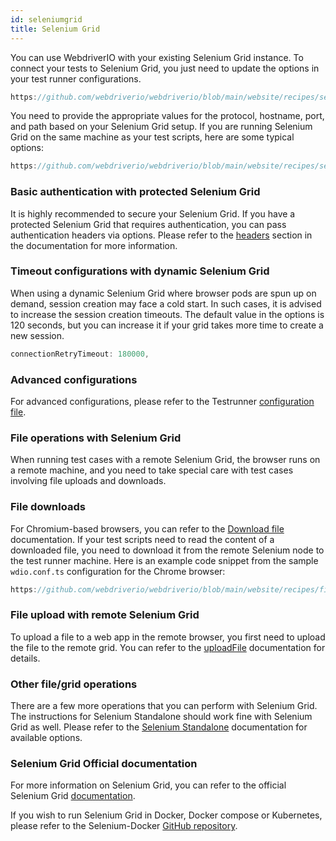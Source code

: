 ```yaml
---
id: seleniumgrid
title: Selenium Grid
---
```


You can use WebdriverIO with your existing Selenium Grid instance. To connect your tests to Selenium Grid, you just need to update the options in your test runner configurations.

```js reference useHTTPS
https://github.com/webdriverio/webdriverio/blob/main/website/recipes/selenium-grid/selenium-grid-remote.js
```

You need to provide the appropriate values for the protocol, hostname, port, and path based on your Selenium Grid setup.
If you are running Selenium Grid on the same machine as your test scripts, here are some typical options:

```js reference useHTTPS
https://github.com/webdriverio/webdriverio/blob/main/website/recipes/selenium-grid/selenium-grid-local.js
```

### Basic authentication with protected Selenium Grid

It is highly recommended to secure your Selenium Grid. If you have a protected Selenium Grid that requires authentication, you can pass authentication headers via options.
Please refer to the [headers](https://webdriver.io/docs/configuration/#headers) section in the documentation for more information.

### Timeout configurations with dynamic Selenium Grid

When using a dynamic Selenium Grid where browser pods are spun up on demand, session creation may face a cold start. In such cases, it is advised to increase the session creation timeouts. The default value in the options is 120 seconds, but you can increase it if your grid takes more time to create a new session.

```ts
connectionRetryTimeout: 180000,
```

### Advanced configurations

For advanced configurations, please refer to the Testrunner [configuration file](https://webdriver.io/docs/configurationfile).

### File operations with Selenium Grid

When running test cases with a remote Selenium Grid, the browser runs on a remote machine, and you need to take special care with test cases involving file uploads and downloads.

### File downloads

For Chromium-based browsers, you can refer to the [Download file](https://webdriver.io/docs/api/browser/downloadFile) documentation. If your test scripts need to read the content of a downloaded file, you need to download it from the remote Selenium node to the test runner machine. Here is an example code snippet from the sample `wdio.conf.ts` configuration for the Chrome browser:

```js reference useHTTPS
https://github.com/webdriverio/webdriverio/blob/main/website/recipes/file-downloads.js
```

### File upload with remote Selenium Grid

To upload a file to a web app in the remote browser, you first need to upload the file to the remote grid. You can refer to the [uploadFile](https://webdriver.io/docs/api/browser/uploadFile) documentation for details.

### Other file/grid operations

There are a few more operations that you can perform with Selenium Grid. The instructions for Selenium Standalone should work fine with Selenium Grid as well. Please refer to the [Selenium Standalone](https://webdriver.io/docs/api/selenium/) documentation for available options.

### Selenium Grid Official documentation

For more information on Selenium Grid, you can refer to the official Selenium Grid [documentation](https://www.selenium.dev/documentation/grid/).

If you wish to run Selenium Grid in Docker, Docker compose or Kubernetes, please refer to the Selenium-Docker [GitHub repository](https://github.com/SeleniumHQ/docker-selenium).
